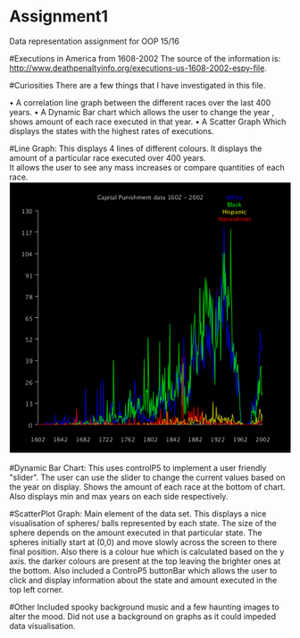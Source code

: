 # Assignment1
Data representation assignment for OOP 15/16

#Executions in America from 1608-2002
 The source of the information is: http://www.deathpenaltyinfo.org/executions-us-1608-2002-espy-file.

#Curiosities
There are a few things that I have investigated in this file.

•	A correlation line graph between the different races over the last 400 years.
•   A Dynamic Bar chart which allows the user to change the year , shows amount of each race executed in that year. 
•   A Scatter Graph Which displays the states with the highest rates of executions.

#Line Graph:
This displays 4 lines of different colours. It displays the amount of a particular race executed over 400 years.  
It allows the user to see any mass increases or compare quantities of each race.
![LineGraph](https://github.com/c14410312/Assignment1/blob/master/data/LineGraph.png)

#Dynamic Bar Chart:
This uses controlP5 to implement a user friendly "slider". The user can use the slider to change the current values based on the year on display.
Shows the amount of each race at the bottom of chart. Also displays min and max years on each side respectively.

#ScatterPlot Graph:
Main element of the data set. This displays a nice visualisation of spheres/ balls represented by each state. The size of the sphere depends on the amount
executed in that particular state. The spheres initially start at (0,0) and move slowly across the screen to there final position. Also there is a colour hue
which is calculated based on the y axis. the darker colours are present at the top leaving the brighter ones at the bottom.
Also included a ControP5 buttonBar which allows the user to click and display information about the state and amount executed in the top left corner.

#Other
Included spooky background music and a few haunting images to alter the mood. Did not use a background on graphs as it could impeded data visualisation.


    

